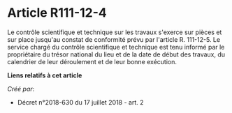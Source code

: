 # Article R111-12-4

Le contrôle scientifique et technique sur les travaux s'exerce sur pièces et sur place jusqu'au constat de conformité prévu
par l'article R. 111-12-5. Le service chargé du contrôle scientifique et technique est tenu informé par le propriétaire du
trésor national du lieu et de la date de début des travaux, du calendrier de leur déroulement et de leur bonne exécution.

**Liens relatifs à cet article**

_Créé par_:

  - Décret n°2018-630 du 17 juillet 2018 - art. 2
